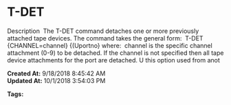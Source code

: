 # T-DET

Description  The T-DET command detaches one or more previously attached tape devices. The command takes the general form:  T-DET {CHANNEL=channel} {(Uportno} where:  channel is the specific channel attachment (0-9) to be detached. If the channel is not specified then all tape device attachments for the port are detached. U this option used from anot  

**Created At:** 9/18/2018 8:45:42 AM  
**Updated At:** 10/1/2018 3:54:03 PM  

**Tags:**
<badge text='spooler tape' vertical='middle' />

